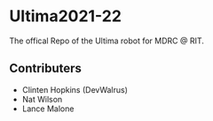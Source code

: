 # Ultima2021-22
The offical Repo of the Ultima robot for MDRC @ RIT.

## Contributers
- Clinten Hopkins (DevWalrus)
- Nat Wilson
- Lance Malone
